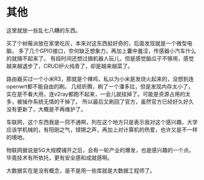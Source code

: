 # 其他

这里就放一些乱七八糟的东西。

买了个树莓派放在家里吃灰，本来对这东西挺好奇的，后面发现就是一个微型电脑，
多了几个GPIO接口，奈何缺乏想象力，再加上囊中羞涩，传感器小汽车什么的就搞不起来了。
有段时间还想过搞机器人玩儿，但是感觉脑瓜子不够用，感觉越来越退步了，CRUD炉火纯青了，却是越来越菜了。

路由器买过一个小米R3，那就是个辣鸡，私以为小米是发烧火起来的，没想到连openwrt都不能自由的刷。
几经折腾，刷了一个潘多拉，但是发现内存太小了，实在是不看大用，连v2ray都跑不起来，一会儿就挂掉了。可能是资源占用的太多，被操作系统无情的干掉了。
所以最后又刷回了官方，虽然官方已经好久好久没有更新了，大概是不再维护了。

车联网，这个东西我是一窍不通啊，列在这个地方只是表示我对这个感兴趣，大学应该学机械的，有阳刚之气，铿锵之声，再加上对计算机的热爱，也许又是不一样的境地。

物联网据说是5G大规模铺开之后，会有一轮产业的爆发，也是感兴趣的一个点。
毕竟技术有所依托，更有安全感和成就感啊。

大数据实在是没有概念，是不是用一些库就是大数据工程师了。